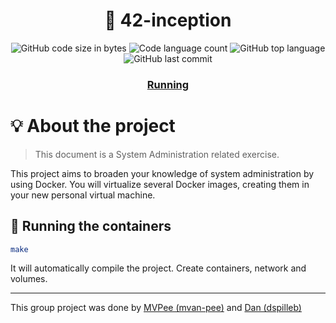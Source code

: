 <h1 align="center">
	📖 42-inception
</h1>

<p align="center">
	<img alt="GitHub code size in bytes" src="https://img.shields.io/github/languages/code-size/MVPee/42-inception?color=lightblue" />
	<img alt="Code language count" src="https://img.shields.io/github/languages/count/MVPee/42-inception?color=yellow" />
	<img alt="GitHub top language" src="https://img.shields.io/github/languages/top/MVPee/42-inception?color=blue" />
	<img alt="GitHub last commit" src="https://img.shields.io/github/last-commit/MVPee/42-inceptioncolor=green" />
</p>

<h3 align="center">
	<a href="#-running-the-server">Running</a>
</h3>


# 💡 About the project
>This document is a System Administration related exercise.

This project aims to broaden your knowledge of system administration by using Docker.
You will virtualize several Docker images, creating them in your new personal virtual
machine.

## 🚀 Running the containers 

```bash
make
```
It will automatically compile the project. Create containers, network and volumes.

---
This group project was done by [MVPee (mvan-pee)](https://github.com/MVPee) and [Dan (dspilleb)](https://github.com/dspilleb)
